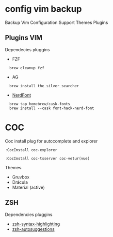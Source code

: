 # config vim backup

Backup Vim Configuration Support Themes Plugins

## Plugins VIM

Dependecies pluggins

- FZF
````Shell
  brew cleanup fzf
````
- AG
````Shell
  brew install the_silver_searcher
````

- [NerdFont](https://github.com/ryanoasis/nerd-fonts)
````Shell
  brew tap homebrew/cask-fonts
  brew install --cask font-hack-nerd-font
````

# COC

Coc install plug for autocomplete and explorer

```Shell
:CocInstall coc-explorer

:CocInstall coc-tsserver coc-vetur(vue)
```

Themes

- Gruvbox
- Drácula
- Material (active)

## ZSH

Dependencies pluggins

- [zsh-syntax-highlighting](https://github.com/zsh-users/zsh-syntax-highlighting/blob/master/INSTALL.md)
- [zsh-autosuggestions](https://github.com/zsh-users/zsh-autosuggestions)

